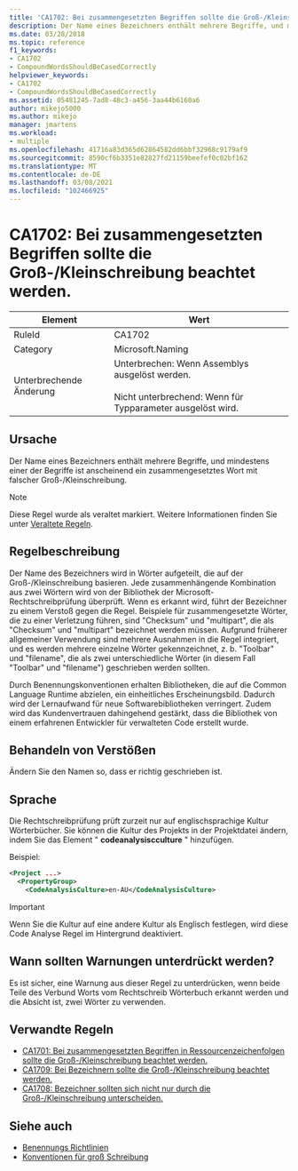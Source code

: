 ```yaml
---
title: 'CA1702: Bei zusammengesetzten Begriffen sollte die Groß-/Kleinschreibung beachtet werden.'
description: Der Name eines Bezeichners enthält mehrere Begriffe, und mindestens einer der Begriffe ist anscheinend ein zusammengesetztes Wort mit falscher Groß-/Kleinschreibung.
ms.date: 03/28/2018
ms.topic: reference
f1_keywords:
- CA1702
- CompoundWordsShouldBeCasedCorrectly
helpviewer_keywords:
- CA1702
- CompoundWordsShouldBeCasedCorrectly
ms.assetid: 05481245-7ad8-48c3-a456-3aa44b6160a6
author: mikejo5000
ms.author: mikejo
manager: jmartens
ms.workload:
- multiple
ms.openlocfilehash: 41716a83d365d62864582dd6bbf32968c9179af9
ms.sourcegitcommit: 8590cf6b3351e82827fd21159beefef0c02bf162
ms.translationtype: MT
ms.contentlocale: de-DE
ms.lasthandoff: 03/08/2021
ms.locfileid: "102466925"
---
```

# <a name="ca1702-compound-words-should-be-cased-correctly"></a>CA1702: Bei zusammengesetzten Begriffen sollte die Groß-/Kleinschreibung beachtet werden.

|Element|Wert|
|-|-|
|RuleId|CA1702|
|Category|Microsoft.Naming|
|Unterbrechende Änderung|Unterbrechen: Wenn Assemblys ausgelöst werden.<br /><br /> Nicht unterbrechend: Wenn für Typparameter ausgelöst wird.|

## <a name="cause"></a>Ursache
Der Name eines Bezeichners enthält mehrere Begriffe, und mindestens einer der Begriffe ist anscheinend ein zusammengesetztes Wort mit falscher Groß-/Kleinschreibung.

> [!NOTE]
> Diese Regel wurde als veraltet markiert. Weitere Informationen finden Sie unter [Veraltete Regeln](fxcop-unported-deprecated-rules.md).

## <a name="rule-description"></a>Regelbeschreibung

Der Name des Bezeichners wird in Wörter aufgeteilt, die auf der Groß-/Kleinschreibung basieren. Jede zusammenhängende Kombination aus zwei Wörtern wird von der Bibliothek der Microsoft-Rechtschreibprüfung überprüft. Wenn es erkannt wird, führt der Bezeichner zu einem Verstoß gegen die Regel. Beispiele für zusammengesetzte Wörter, die zu einer Verletzung führen, sind "Checksum" und "multipart", die als "Checksum" und "multipart" bezeichnet werden müssen. Aufgrund früherer allgemeiner Verwendung sind mehrere Ausnahmen in die Regel integriert, und es werden mehrere einzelne Wörter gekennzeichnet, z. b. "Toolbar" und "filename", die als zwei unterschiedliche Wörter (in diesem Fall "Toolbar" und "filename") geschrieben werden sollten.

Durch Benennungskonventionen erhalten Bibliotheken, die auf die Common Language Runtime abzielen, ein einheitliches Erscheinungsbild. Dadurch wird der Lernaufwand für neue Softwarebibliotheken verringert. Zudem wird das Kundenvertrauen dahingehend gestärkt, dass die Bibliothek von einem erfahrenen Entwickler für verwalteten Code erstellt wurde.

## <a name="how-to-fix-violations"></a>Behandeln von Verstößen

Ändern Sie den Namen so, dass er richtig geschrieben ist.

## <a name="language"></a>Sprache

Die Rechtschreibprüfung prüft zurzeit nur auf englischsprachige Kultur Wörterbücher. Sie können die Kultur des Projekts in der Projektdatei ändern, indem Sie das Element " **codeanalysiscculture** " hinzufügen.

Beispiel:

```xml
<Project ...>
  <PropertyGroup>
    <CodeAnalysisCulture>en-AU</CodeAnalysisCulture>
```

> [!IMPORTANT]
> Wenn Sie die Kultur auf eine andere Kultur als Englisch festlegen, wird diese Code Analyse Regel im Hintergrund deaktiviert.

## <a name="when-to-suppress-warnings"></a>Wann sollten Warnungen unterdrückt werden?

Es ist sicher, eine Warnung aus dieser Regel zu unterdrücken, wenn beide Teile des Verbund Worts vom Rechtschreib Wörterbuch erkannt werden und die Absicht ist, zwei Wörter zu verwenden.

## <a name="related-rules"></a>Verwandte Regeln

- [CA1701: Bei zusammengesetzten Begriffen in Ressourcenzeichenfolgen sollte die Groß-/Kleinschreibung beachtet werden.](../code-quality/ca1701.md)
- [CA1709: Bei Bezeichnern sollte die Groß-/Kleinschreibung beachtet werden.](../code-quality/ca1709.md)
- [CA1708: Bezeichner sollten sich nicht nur durch die Groß-/Kleinschreibung unterscheiden.](/dotnet/fundamentals/code-analysis/quality-rules/ca1708)

## <a name="see-also"></a>Siehe auch

- [Benennungs Richtlinien](/dotnet/standard/design-guidelines/naming-guidelines)
- [Konventionen für groß Schreibung](/dotnet/standard/design-guidelines/capitalization-conventions)
